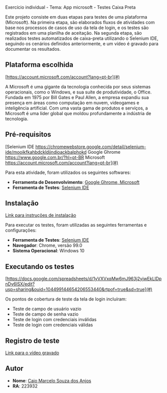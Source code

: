 Exercício individual - Tema: App microsoft - Testes Caixa Preta

Este projeto consiste em duas etapas para testes de uma plataforma (Microsoft). Na primeira etapa, são elaborados fluxos de atividades com base nos processos de casos de uso da tela de login, e os testes são registrados em uma planilha de aceitação. Na segunda etapa, são realizados testes automatizados de caixa-preta utilizando o Selenium IDE, seguindo os cenários definidos anteriormente, e um vídeo é gravado para documentar os resultados.

## Plataforma escolhida

[https://account.microsoft.com/account?lang=pt-br](#)

A Microsoft é uma gigante da tecnologia conhecida por seus sistemas operacionais, como o Windows, e sua suíte de produtividade, o Office. Fundada em 1975 por Bill Gates e Paul Allen, a empresa expandiu sua presença em áreas como computação em nuvem, videogames e inteligência artificial. Com uma vasta gama de produtos e serviços, a Microsoft é uma líder global que moldou profundamente a indústria de tecnologia.

## Pré-requisitos

[Selenium IDE https://chromewebstore.google.com/detail/selenium-ide/mooikfkahbdckldjjndioackbalphokd
Google Ghrome https://www.google.com.br/?hl=pt-BR
Microsoft https://account.microsoft.com/account?lang=pt-br](#)


Para esta atividade, foram utilizados os seguintes softwares:

- **Ferramenta de Desenvolvimento**: [Google Ghrome, Microsoft](#)
- **Ferramenta de Testes**: [Selenium IDE](#)

## Instalação

[Link para instruções de instalação](#)

Para executar os testes, foram utilizadas as seguintes ferramentas e configurações:

- **Ferramenta de Testes**: [Selenium IDE](#)
- **Navegador**: Chrome, versão 99.0
- **Sistema Operacional**: Windows 10

## Executando os testes

[https://docs.google.com/spreadsheets/d/1yVXVxqMw6mJ963j2yjwEkLlDpnDy6lSX/edit?usp=sharing&ouid=104499144654206553440&rtpof=true&sd=true](#)

Os pontos de cobertura de teste da tela de login incluíram:

- Teste de campo de usuário vazio
- Teste de campo de senha vazio
- Teste de login com credenciais inválidas
- Teste de login com credenciais válidas

## Registro de teste

[Link para o vídeo gravado](#)

## Autor

- **Nome**: [Caio Marcelo Souza dos Anjos](#)
- **RA**: 223932
